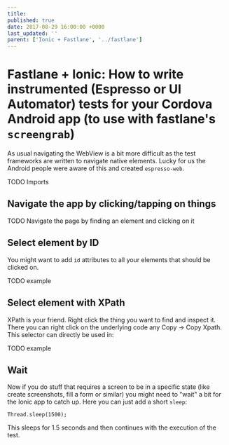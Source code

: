 ```yaml
---
title: 
published: true
date: 2017-08-29 16:00:00 +0000
last_updated: ''
parent: ['Ionic + Fastlane', '../fastlane']
---
```

# Fastlane + Ionic: How to write instrumented (Espresso or UI Automator) tests for your Cordova Android app (to use with fastlane's `screengrab`)

As usual navigating the WebView is a bit more difficult as the test frameworks are written to navigate native elements. Lucky for us the Android people were aware of this and created `espresso-web`.

TODO Imports

## Navigate the app by clicking/tapping on things

TODO Navigate the page by finding an element and clicking on it

## Select element by ID

You might want to add `id` attributes to all your elements that should be clicked on.

TODO example

## Select element with XPath

XPath is your friend. Right click the thing you want to find and inspect it. There you can right click on the underlying code any Copy -> Copy Xpath. This selector can directly be used in:

TODO example

## Wait

Now if you do stuff that requires a screen to be in a specific state (like create screenshots, fill a form or similar) you might need to "wait" a bit for the Ionic app to catch up. Here you can just add a short `sleep`:

```
Thread.sleep(1500);
```

This sleeps for 1.5 seconds and then continues with the execution of the test.